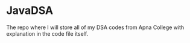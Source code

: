 # JavaDSA
The repo where I will store all of my DSA codes from Apna College with explanation in the code file itself.
